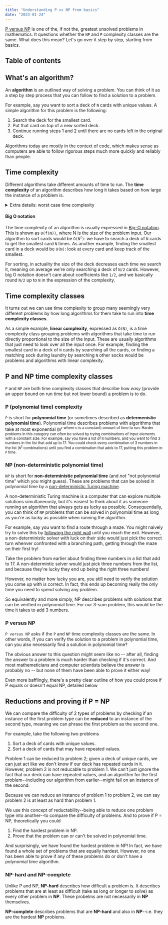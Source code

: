 ```yaml
---
title: "Understanding P vs NP from basics"
date: "2023-01-24"
---
```


[P versus NP](https://en.wikipedia.org/wiki/P_versus_NP_problem) is one of the, if not the, greatest unsolved problems in mathematics. It questions whether the `NP` and `P` complexity classes are the same. What does this mean? Let's go over it step by step, starting from basics.

## Table of contents

## What's an algorithm?

An **algorithm** is an outlined way of solving a problem. You can think of it as a step by step process that you can follow to find a solution to a problem.

For example, say you want to sort a deck of `N` cards with unique values. A simple algorithm for this problem is the following:

1. Search the deck for the smallest card.
2. Put that card on top of a new sorted deck.
3. Continue running steps 1 and 2 until there are no cards left in the original deck.

Algorithms today are mostly in the context of code, which makes sense as computers are able to follow rigorous steps much more quickly and reliably than people.

## Time complexity

Different algorithms take different amounts of time to run. The **time complexity** of an algorithm describes how long it takes based on how large the instance of a problem is.

<details>
<summary>Extra details: worst case time complexity</summary>

Computer scientists are often particularly interested in the **worst case time complexity** of an algorithm — that is, how long it takes to run it based on the worst/unluckiest possible input.

For example, given the problem again to sort a deck of cards, say each time we search the deck for the smallest card we stop searching if we find a card with value exactly 1 greater than the card at the top of our sorted deck. For example, if the top card our sorted deck is a `2`, and we find a `3` in the original deck, we know this is the next card and can stop searching.

A particularly difficult input to this problem, and the one we'd use to determine the worst case time complexity, is a deck of cards that is in reverse order; each time we search the deck, we have to go through the entire deck to find the next smallest card!

</details>

#### Big O notation

The time complexity of an algorithm is usually expressed in [Big-O notation](https://www.khanacademy.org/computing/computer-science/algorithms/asymptotic-notation/a/big-o-notation). This is shown as `O(f(N))`, where N is the size of the problem input. Our algorithm to sort cards would be `O(N`<sup>`2`</sup>`)`: we have to search a deck of `N` cards to get the smallest card `N` times. As another example, finding the smallest card in a deck would be `O(N)`: look at every card and keep track of the smallest.

For sorting, in actuality the size of the deck decreases each time we search it, meaning on average we're only searching a deck of `N/2` cards. However, big O notation doesn't care about coefficients like `1/2`, and we basically round `N/2` up to `N` in the expression of the complexity.

## Time complexity classes

It turns out we can use time complexity to group many seemingly very different problems by how long algorithms for them take to run into **time complexity classes**.

As a simple example, **linear complexity**, expressed as `O(N)`, is a time complexity class grouping problems with algorithms that take time to run directly proportional to the size of the input. These are usually algorithms that just need to look over all the input once. For example, finding the smallest card in a deck of `N` cards by searching all the cards, or finding a matching sock during laundry by searching `N` other socks would be problems and algorithms with linear complexity.

## P and NP time complexity classes

`P` and `NP` are both time complexity classes that describe how _easy_ (provide an upper bound on run time but not lower bound) a problem is to do.

### P (polynomial time) complexity

`P` is short for **polynomial time** (or sometimes described as **determenistic polynomial time**). Polynomial time describes problems with algorithms that take at most exponential (`N`<sup>`c`</supp> where c is a constant) amount of time to run. Harder problems in this category can often be solved by trying combinations of input elements with a constant size. For example, say you have a list of `N` numbers, and you want to find 3 numbers in the list that add up to 17. You could check every combination of 3 numbers in the list (`N`<sup>`3`</sup> combinations) until you find a combination that adds to 17, putting this problem in `P` time.

### NP (non-deterministic polynomial time)

`NP` is short for **non-deterministic polynomial time** (and _not_ "not polynomial time" which you might guess). These are problems that can be solved in polynomial time by a [non-deterministic Turing machine](https://en.wikipedia.org/wiki/Nondeterministic_Turing_machine).

A non-deterministic Turing machine is a computer that can explore multiple solutions simultaneously, but it's easiest to think about it as someone running an algorithm that always gets as lucky as possible. Consequentially, you can think of `NP` problems that can be solved in polynomial time as long as you're as lucky as possible when running the algorithm.

For example, say you want to find a route through a maze. You might naively try to solve this by [following the right wall](https://en.wikipedia.org/wiki/Maze-solving_algorithm#Wall_follower) until you reach the exit. However, a non-deterministic solver with luck on their side would just pick the correct turn whenver confronted with a branching path, getting through the maze on their first try!

Take the problem from earlier about finding three numbers in a list that add to 17. A non-determintic solver would just pick three numbers from the list, and because they're lucky they end up being the right three numbers!

However, no matter how lucky you are, you still need to verify the solution you come up with is correct. In fact, this ends up becoming really the only time you need to spend solving any problem.

So equivalently and more simply, NP describes problems with solutions that can be verified in polynomial time. For our 3-sum problem, this would be the time it takes to add 3 numbers.

### P versus NP

`P versus NP` asks if the `P` and `NP` time complexity classes are the same. In other words, if you can verify the solution to a problem in polynomial time, can you also necessarily find a solution in polynomial time?

The obvious answer to this question might seem like no -- after all, finding the answer to a problem is much harder than checking if it's correct. And most mathemeticians and computer scientists believe the answer is probably no -- but none of them have been able to prove it either way!

Even more bafflingly, there's a pretty clear outline of how you could prove if P equals or doesn't equal NP, detailed below

## Reductions and proving if P = NP

We can compare the difficulty of 2 types of problems by checking if an instance of the first problem type can be **reduced** to an instance of the second type, meaning we can phrase the first problem as the second one.

For example, take the following two problems

1. Sort a deck of cards with unique values.
2. Sort a deck of cards that may have repeated values.

Problem 1 can be reduced to problem 2; given a deck of unique cards, we can just act like we don't know if our deck has repeated cards in it. However, problem 2 is not reducable to problem 1. We can't just ignore the fact that our deck can have repeated values, and an algorithm for the first problem--including our algorithm from earlier--might fail on an instance of the second.

Because we can reduce an instance of problem 1 to problem 2, we can say problem 2 is at least as hard than problem 1.

We use this concept of reductability--being able to reduce one problem type into another--to compare the difficulty of problems. And to prove if P = NP, theoretically you could

1. Find the hardest problem in NP.
2. Prove that the problem can or can't be solved in polynomial time.

And surprisingly, we have found the hardest problem in NP! In fact, we have found a whole set of problems that are equally hardest. However, no one has been able to prove if any of these problems do or don't have a polynomial time algorithm.

### NP-hard and NP-complete

Unlike P and NP, **NP-hard** describes how difficult a problem is. It describes problems that are at least as difficult (take as long or longer to solve) as every other problem in **NP**. These probelms are not necessarily in **NP** themselves.

**NP-complete** describes problems that are **NP-hard** and also in **NP**--i.e. they are the hardest **NP** problems.
